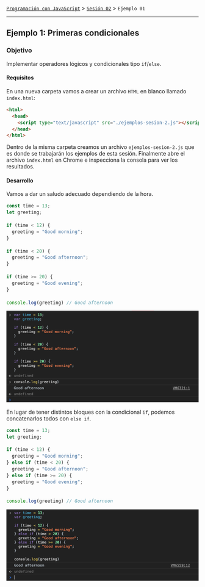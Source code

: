 [`Programación con JavaScript`](../../Readme.md) > [`Sesión 02`](../Readme.md) > `Ejemplo 01`

---

## Ejemplo 1: Primeras condicionales

### Objetivo

Implementar operadores lógicos y condicionales tipo `if`/`else`.

#### Requisitos

En una nueva carpeta vamos a crear un archivo `HTML` en blanco llamado `index.html`:

```html
<html>
  <head>
    <script type="text/javascript" src="./ejemplos-sesion-2.js"></script>
  </head>
</html>
```

Dentro de la misma carpeta creamos un archivo `ejemplos-sesion-2.js` que es donde se trabajarán los ejemplos de esta
sesión. Finalmente abre el archivo `index.html` en Chrome e inspecciona la consola para ver los resultados.

#### Desarrollo

Vamos a dar un saludo adecuado dependiendo de la hora.

```javascript
const time = 13;
let greeting;

if (time < 12) {
  greeting = "Good morning";
}

if (time < 20) {
  greeting = "Good afternoon";
}

if (time >= 20) {
  greeting = "Good evening";
}

console.log(greeting) // Good afternoon
```

![if](./assets/if.png)

En lugar de tener distintos bloques con la condicional `if`, podemos concatenarlos todos con `else if`.

```javascript
const time = 13;
let greeting;

if (time < 12) {
  greeting = "Good morning";
} else if (time < 20) {
  greeting = "Good afternoon";
} else if (time >= 20) {
  greeting = "Good evening";
}

console.log(greeting) // Good afternoon
```

![if/else](./assets/if-else.png)
